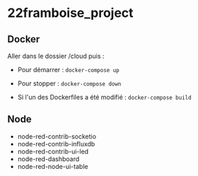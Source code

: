# 22framboise_project

## Docker

Aller dans le dossier /cloud puis : 

- Pour démarrer : 
``docker-compose up``


- Pour stopper : 
``docker-compose down``

- Si l'un des Dockerfiles a été modifié :
``docker-compose build``

## Node

- node-red-contrib-socketio
- node-red-contrib-influxdb
- node-red-contrib-ui-led
- node-red-dashboard
- node-red-node-ui-table


